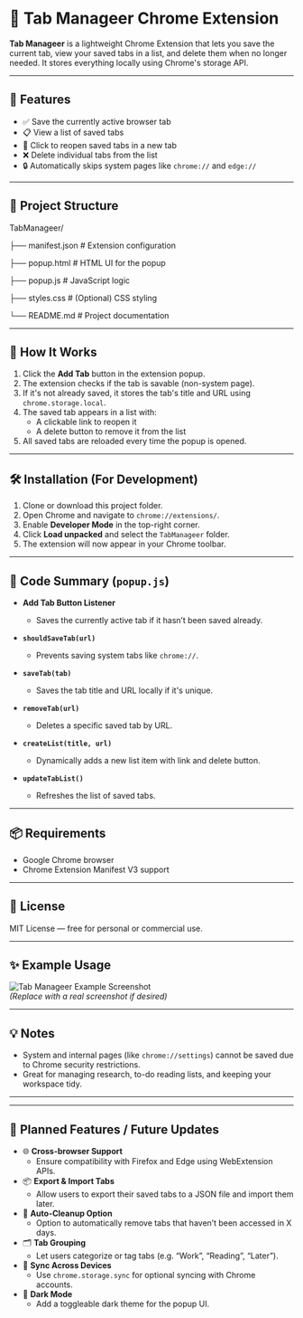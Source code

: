 # 📌 Tab Manageer Chrome Extension

**Tab Manageer** is a lightweight Chrome Extension that lets you save the current tab, view your saved tabs in a list, and delete them when no longer needed. It stores everything locally using Chrome's storage API.

---

## 🚀 Features

- ✅ Save the currently active browser tab
- 📋 View a list of saved tabs
- 🔗 Click to reopen saved tabs in a new tab
- ❌ Delete individual tabs from the list
- 🔒 Automatically skips system pages like `chrome://` and `edge://`

---

## 📁 Project Structure

TabManageer/

├── manifest.json # Extension configuration

├── popup.html # HTML UI for the popup

├── popup.js # JavaScript logic

├── styles.css # (Optional) CSS styling

└── README.md # Project documentation




---

## 🧠 How It Works

1. Click the **Add Tab** button in the extension popup.
2. The extension checks if the tab is savable (non-system page).
3. If it's not already saved, it stores the tab's title and URL using `chrome.storage.local`.
4. The saved tab appears in a list with:
   - A clickable link to reopen it
   - A delete button to remove it from the list
5. All saved tabs are reloaded every time the popup is opened.

---

## 🛠️ Installation (For Development)

1. Clone or download this project folder.
2. Open Chrome and navigate to `chrome://extensions/`.
3. Enable **Developer Mode** in the top-right corner.
4. Click **Load unpacked** and select the `TabManageer` folder.
5. The extension will now appear in your Chrome toolbar.

---

## 📜 Code Summary (`popup.js`)

- **Add Tab Button Listener**
  - Saves the currently active tab if it hasn’t been saved already.

- **`shouldSaveTab(url)`**
  - Prevents saving system tabs like `chrome://`.

- **`saveTab(tab)`**
  - Saves the tab title and URL locally if it's unique.

- **`removeTab(url)`**
  - Deletes a specific saved tab by URL.

- **`createList(title, url)`**
  - Dynamically adds a new list item with link and delete button.

- **`updateTabList()`**
  - Refreshes the list of saved tabs.

---

## 📦 Requirements

- Google Chrome browser
- Chrome Extension Manifest V3 support

---

## 📄 License

MIT License — free for personal or commercial use.

---

## ✨ Example Usage

![Tab Manageer Example Screenshot](https://via.placeholder.com/400x200?text=Tab+Manageer+UI)  
*(Replace with a real screenshot if desired)*

---

## 💡 Notes

- System and internal pages (like `chrome://settings`) cannot be saved due to Chrome security restrictions.
- Great for managing research, to-do reading lists, and keeping your workspace tidy.

---
---

## 🔮 Planned Features / Future Updates

- 🌐 **Cross-browser Support**
  - Ensure compatibility with Firefox and Edge using WebExtension APIs.
- 📦 **Export & Import Tabs**
  - Allow users to export their saved tabs to a JSON file and import them later.
- 🧹 **Auto-Cleanup Option**
  - Option to automatically remove tabs that haven’t been accessed in X days.
- 🗂️ **Tab Grouping**
  - Let users categorize or tag tabs (e.g. “Work”, “Reading”, “Later”).
- 🔁 **Sync Across Devices**
  - Use `chrome.storage.sync` for optional syncing with Chrome accounts.
- 🎨 **Dark Mode**
  - Add a toggleable dark theme for the popup UI.
